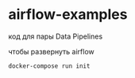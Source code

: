 # airflow-examples
код для пары Data Pipelines

чтобы развернуть airflow 
```
docker-compose run init
```
